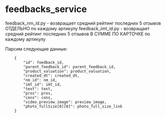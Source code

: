 # feedbacks_service

feedback_nm_id.py - возвращает средний рейтинг последних 5 отзывов ОТДЕЛЬНО по каждому артикулу
feedback_imt_id.py - возвращает средний рейтинг последних 5 отзывов В СУММЕ ПО КАРТОЧКЕ по каждому артикулу

Парсим следующие данные:
```
    {   
        "id": feedback_id,
        "parent_feedback_id": parent_feedback_id,
        "product_valuation": product_valuation,
        "created_dt": created_dt,
        "nm_id": nm_id,
        "imt_id": imt_id,
        "text": text,
        "pros": pros,
        "cons": cons,
        "video_preview_image": preview_image,
        "photo_fullSize[0][0]": photo_full_size_link
    }
```
